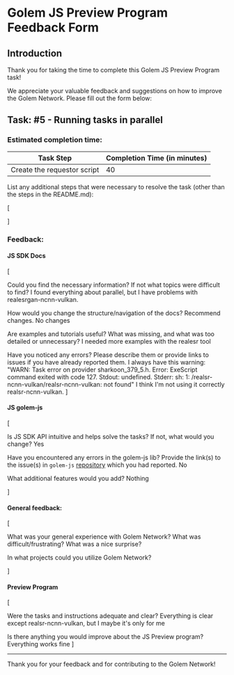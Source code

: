 # Golem JS Preview Program Feedback Form

## Introduction

Thank you for taking the time to complete this Golem JS Preview Program task!

We appreciate your valuable feedback and suggestions on how to improve the Golem Network.
Please fill out the form below:

## Task: #5 - Running tasks in parallel

### Estimated completion time:

| Task Step    | Completion Time (in minutes) |
|-------       |------------------------------|
| Create the requestor script                |         40                     |

List any additional steps that were necessary to resolve the task (other than the steps in the README.md):

[


]

### Feedback:

#### JS SDK Docs

[

Could you find the necessary information? If not what topics were difficult to find? I found everything about parallel, but I have problems with realesrgan-ncnn-vulkan. 

How would you change the structure/navigation of the docs? Recommend changes. No changes

Are examples and tutorials useful? What was missing, and what was too detailed or unnecessary? I needed more examples with the realesr tool 

Have you noticed any errors? Please describe them or provide links to issues if you have already reported them.
I always have this warning:
"WARN: Task error on provider sharkoon_379_5.h. Error: ExeScript command exited with code 127. Stdout: undefined. Stderr: sh: 1: /realsr-ncnn-vulkan/realsr-ncnn-vulkan: not found"
I think I'm not using it correctly realsr-ncnn-vulkan. 
]

#### JS golem-js

[
    
Is JS SDK API intuitive and helps solve the tasks? If not, what would you change? Yes

Have you encountered any errors in the golem-js lib? Provide the link(s) to the issue(s) in `golem-js` [repository](https://github.com/golemfactory/golem-js/issues) which you had reported. No

What additional features would you add? Nothing

]

#### General feedback:

[

What was your general experience with Golem Network? What was difficult/frustrating? 
What was a nice surprise?

In what projects could you utilize Golem Network?

]

#### Preview Program

[

Were the tasks and instructions adequate and clear?  Everything is clear except realsr-ncnn-vulkan, but I maybe it's only for me

Is there anything you would improve about the JS Preview program?
Everything works fine
]


---

Thank you for your feedback and for contributing to the Golem Network!